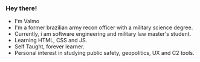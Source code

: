 ### Hey there!
- I'm Valmo
- I'm a former brazilian army recon officer with a military science degree.
- Currently, i am software engineering and military law master's student.
- Learning HTML, CSS and JS.
- Self Taught, forever learner.
- Personal interest in studying public safety, geopolitics, UX and C2 tools.
